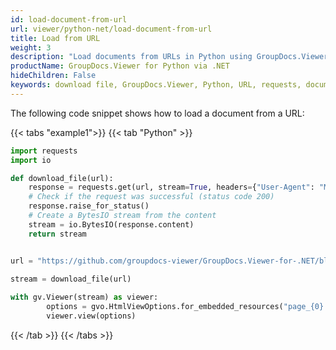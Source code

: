 ```yaml
---
id: load-document-from-url
url: viewer/python-net/load-document-from-url
title: Load from URL
weight: 3
description: "Load documents from URLs in Python using GroupDocs.Viewer. This example demonstrates the process."
productName: GroupDocs.Viewer for Python via .NET
hideChildren: False
keywords: download file, GroupDocs.Viewer, Python, URL, requests, document loading, raw file
---
```

The following code snippet shows how to load a document from a URL:

{{< tabs "example1">}}
{{< tab "Python" >}}
```python
import requests
import io

def download_file(url):
    response = requests.get(url, stream=True, headers={"User-Agent": "Mozilla/5.0 (Windows NT 6.1; WOW64; rv:25.0) Gecko/20100101 Firefox/25.0"}, timeout=10)
    # Check if the request was successful (status code 200)
    response.raise_for_status()
    # Create a BytesIO stream from the content
    stream = io.BytesIO(response.content)
    return stream


url = "https://github.com/groupdocs-viewer/GroupDocs.Viewer-for-.NET/blob/master/Examples/GroupDocs.Viewer.Examples.CSharp/Resources/SampleFiles/sample.docx?raw=true";
 
stream = download_file(url)

with gv.Viewer(stream) as viewer:
        options = gvo.HtmlViewOptions.for_embedded_resources("page_{0}.html")
        viewer.view(options)


```
{{< /tab >}}
{{< /tabs >}}
